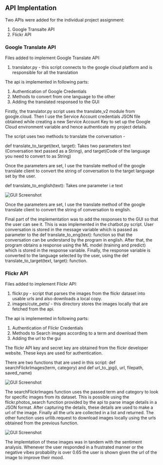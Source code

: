 ## API Implentation

Two APIs were added for the individual project assignment:

1. Google Transalte API
2. Flickr API

### Google Translate API

Files added to implement Google Translate API:

1. translator.py - this script connects to the google cloud platform and is responsible for all the translation

The api is implemented in following parts:

1. Authentication of Google Credentials
2. Methods to convert from one language to the other
3. Adding the translated responsed to the GUI

Firstly, the translator.py script uses the translate_v2 module from google.cloud. Then I use the Service Account credentials JSON file obtained while creating a new Service Account Key to set up the Google Cloud environment variable and hence authenticate my project details.

The script uses two methods to translate the conversation -

def translate_to_target(text, target):
Takes two parameters text (Conversation text passed as a String), and target(Code of the language you need to convert to as String)

Once the parameters are set, I use the translate method of the google translate client to convert the string of conversation to the target language set by the user.

def translate_to_english(text):
Takes one parameter i.e text

![GUI Screenshot](https://user-images.githubusercontent.com/60047109/162898843-91084a98-a5e7-46d3-9f23-d86ac891fc77.png)

Once the parameters are set, I use the translate method of the google translate client to convert the string of conversation to english.

Final part of the implementation was to add the responses to the GUI so that the user can see it. This is was implemented in the chatbot.py script. User conversation is stored in the message variable which is passed as parameter to the def translate_to_eng(text): function so that the conversation can be understand by the program in english. After that, the program obtains a response using the ML model (training and predict) which is stored in the response variable. Finally, the response variable is converted to the language selected by the user, using the def translate_to_target(text, target): function.

### Flickr API

Files added to implement Flickr API:

1. flickr.py - script that parses the images from the flickr dataset into usable urls and also downloads a local copy.
2. images/cute_pets/ - this directory stores the images locally that are fetched from the api.

The api is implemented in following parts:

1. Authentication of Flickr Credentials
2. Methods to Search images according to a term and download them
3. Adding the url to the gui

The flickr API key and secret key are obtained from the flickr developer website. These keys are used for authentication.

There are two functions that are used in this script: def searchFlickrImages(term, category) and def url_to_jpg(i, url, filepath, saved_name)

![GUI Screenshot](https://user-images.githubusercontent.com/60047109/162898790-6d0d29e4-b6ae-44e8-9d16-b7f066cf48ab.png)

The searchFlickrImages function uses the passed term and category to look for specific images from its dataset. This is possible using the flickr.photos_search function provided by the api to parse image details in a JSON format. After capturing the details, these details are used to make a url of the image. Finally all the urls are collected in a list and returned. The other function uses urllib.request to download images locally using the urls obtained from the previous function.

![GUI Screenshot](https://user-images.githubusercontent.com/60047109/162898717-3e0736c6-2b1d-456f-9f89-06cd52cfad6a.png)

The implemtation of these images was in tandem with the sentiment analysis. Whenever the user responded in a frustrated manner or the negative vibes probability is over 0.65 the user is shown given the url of the image to improve their mood.
